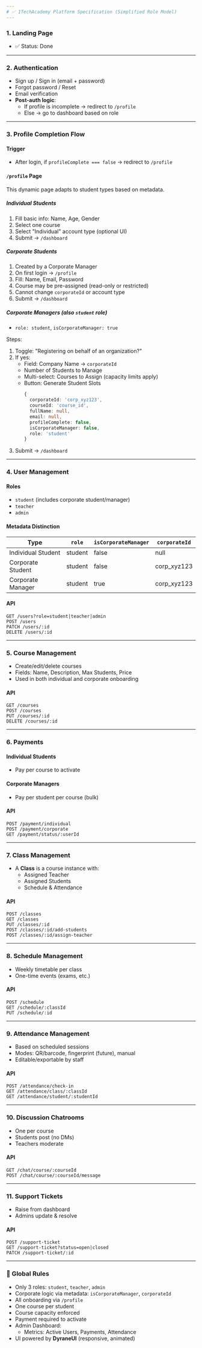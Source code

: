 ```yaml
---
# ✅ 1TechAcademy Platform Specification (Simplified Role Model)
---
```


### 1. **Landing Page**

- ✅ Status: Done

---

### 2. **Authentication**

- Sign up / Sign in (email + password)
- Forgot password / Reset
- Email verification
- **Post-auth logic**:
  - If profile is incomplete → redirect to `/profile`
  - Else → go to dashboard based on role

---

### 3. **Profile Completion Flow**

#### Trigger

- After login, if `profileComplete === false` → redirect to `/profile`

#### `/profile` Page

This dynamic page adapts to student types based on metadata.

##### Individual Students

1. Fill basic info: Name, Age, Gender
2. Select one course
3. Select "Individual" account type (optional UI)
4. Submit → `/dashboard`

##### Corporate Students

1. Created by a Corporate Manager
2. On first login → `/profile`
3. Fill: Name, Email, Password
4. Course may be pre-assigned (read-only or restricted)
5. Cannot change `corporateId` or account type
6. Submit → `/dashboard`

##### Corporate Managers (also `student` role)

- `role: student`, `isCorporateManager: true`

Steps:

1. Toggle: "Registering on behalf of an organization?"
2. If yes:
   - Field: Company Name → `corporateId`
   - Number of Students to Manage
   - Multi-select: Courses to Assign (capacity limits apply)
   - Button: Generate Student Slots
     ```ts
     {
       corporateId: 'corp_xyz123',
       courseId: 'course_id',
       fullName: null,
       email: null,
       profileComplete: false,
       isCorporateManager: false,
       role: 'student'
     }
     ```
3. Submit → `/dashboard`

---

### 4. **User Management**

#### Roles

- `student` (includes corporate student/manager)
- `teacher`
- `admin`

#### Metadata Distinction

| Type               | `role`  | `isCorporateManager` | `corporateId` |
| ------------------ | ------- | -------------------- | ------------- |
| Individual Student | student | false                | null          |
| Corporate Student  | student | false                | corp_xyz123   |
| Corporate Manager  | student | true                 | corp_xyz123   |

#### API

```http
GET /users?role=student|teacher|admin
POST /users
PATCH /users/:id
DELETE /users/:id
```

---

### 5. **Course Management**

- Create/edit/delete courses
- Fields: Name, Description, Max Students, Price
- Used in both individual and corporate onboarding

#### API

```http
GET /courses
POST /courses
PUT /courses/:id
DELETE /courses/:id
```

---

### 6. **Payments**

#### Individual Students

- Pay per course to activate

#### Corporate Managers

- Pay per student per course (bulk)

#### API

```http
POST /payment/individual
POST /payment/corporate
GET /payment/status/:userId
```

---

### 7. **Class Management**

- A **Class** is a course instance with:
  - Assigned Teacher
  - Assigned Students
  - Schedule & Attendance

#### API

```http
POST /classes
GET /classes
PUT /classes/:id
POST /classes/:id/add-students
POST /classes/:id/assign-teacher
```

---

### 8. **Schedule Management**

- Weekly timetable per class
- One-time events (exams, etc.)

#### API

```http
POST /schedule
GET /schedule/:classId
PUT /schedule/:id
```

---

### 9. **Attendance Management**

- Based on scheduled sessions
- Modes: QR/barcode, fingerprint (future), manual
- Editable/exportable by staff

#### API

```http
POST /attendance/check-in
GET /attendance/class/:classId
GET /attendance/student/:studentId
```

---

### 10. **Discussion Chatrooms**

- One per course
- Students post (no DMs)
- Teachers moderate

#### API

```http
GET /chat/course/:courseId
POST /chat/course/:courseId/message
```

---

### 11. **Support Tickets**

- Raise from dashboard
- Admins update & resolve

#### API

```http
POST /support-ticket
GET /support-ticket?status=open|closed
PATCH /support-ticket/:id
```

---

### 🔁 Global Rules

- Only 3 roles: `student`, `teacher`, `admin`
- Corporate logic via metadata: `isCorporateManager`, `corporateId`
- All onboarding via `/profile`
- One course per student
- Course capacity enforced
- Payment required to activate
- Admin Dashboard:
  - Metrics: Active Users, Payments, Attendance
- UI powered by **DyraneUI** (responsive, animated)
